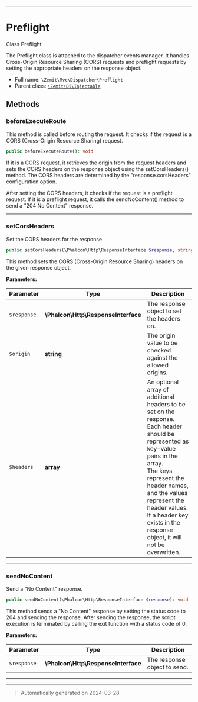 ***

# Preflight

Class Preflight

The Preflight class is attached to the dispatcher events manager.
It handles Cross-Origin Resource Sharing (CORS) requests and preflight
requests by setting the appropriate headers on the response object.

* Full name: `\Zemit\Mvc\Dispatcher\Preflight`
* Parent class: [`\Zemit\Di\Injectable`](../../Di/Injectable.md)




## Methods


### beforeExecuteRoute

This method is called before routing the request. It checks if the request is a CORS (Cross-Origin Resource Sharing) request.

```php
public beforeExecuteRoute(): void
```

If it is a CORS request, it retrieves the origin from the request headers and sets the CORS headers on the response object using the setCorsHeaders() method.
The CORS headers are determined by the "response.corsHeaders" configuration option.

After setting the CORS headers, it checks if the request is a preflight request.
If it is a preflight request, it calls the sendNoContent() method to send a "204 No Content" response.










***

### setCorsHeaders

Set the CORS headers for the response.

```php
public setCorsHeaders(\Phalcon\Http\ResponseInterface $response, string $origin, array $headers = []): void
```

This method sets the CORS (Cross-Origin Resource Sharing) headers on the given response object.






**Parameters:**

| Parameter | Type | Description |
|-----------|------|-------------|
| `$response` | **\Phalcon\Http\ResponseInterface** | The response object to set the headers on. |
| `$origin` | **string** | The origin value to be checked against the allowed origins. |
| `$headers` | **array** | An optional array of additional headers to be set on the response.<br />Each header should be represented as key-value pairs in the array.<br />The keys represent the header names, and the values represent the header values.<br />If a header key exists in the response object, it will not be overwritten. |





***

### sendNoContent

Send a "No Content" response.

```php
public sendNoContent(\Phalcon\Http\ResponseInterface $response): void
```

This method sends a "No Content" response by setting the status code to 204 and sending the response.
After sending the response, the script execution is terminated by calling the exit function with a status code of 0.






**Parameters:**

| Parameter | Type | Description |
|-----------|------|-------------|
| `$response` | **\Phalcon\Http\ResponseInterface** | The response object to send. |





***


***
> Automatically generated on 2024-03-28
